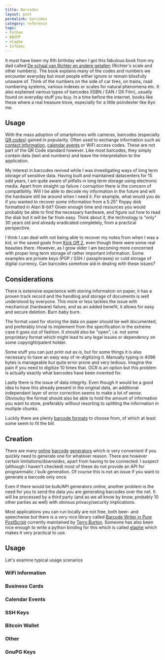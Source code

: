 ```yaml
---
title: Barcodes
layout: post
permalink: barcodes
category: reference
tags:
- Python
- BWIPP
- elaphe
- InfoSec
---
```

It must have been my 6th birthday when I got this fabulous book from my dad called [De schaal van Richter en andere getallen](http://www.vanmaanen.org/hans/boeken/svr.html) (Richter's scale and other numbers). The book explains many of the codes and numbers we encounter everyday but most people either ignore or remain blissfully unaware of. Think of the numbers on the side of car tires, on trains, road numbering systems, various indexes or scales for natural phenomena etc. It also explained various types of barcodes (ISBN / EAN / DX Film), usually found on everyday stuff you buy. In a time before the internet, books like these where a real treasure trove, especially for a little poindexter like 6yo me.
<!-- more -->

## Usage
With the mass adoption of smartphones with cameras, barcodes (especially [QR codes](https://en.wikipedia.org/wiki/QR_code)) gained in popularity. Often used to exchange information such as [contact information](https://en.wikipedia.org/wiki/VCard), [calendar events](https://en.wikipedia.org/wiki/ICalendar#Events_.28VEVENT.29) or WiFi access codes. These are not part of the QR Code standard however. Like most barcodes, they simply contain data (text and numbers) and leave the interpretation to the application.

My interest in barcodes revived while I was investigating ways of long term storage of sensitive data. Having built and maintained datacenters for 15 odd years, I am quite aware of pitfalls in long term storage using electronic media. Apart from straight up failure / corruption there is the concern of compatibility. Will I be able to decode my information in the future and will the hardware still be around when I need it. For example, what would you do if you wanted to recover some information from a 5.25" floppy disk formatted in Atari 8-bit? Given enough time and resources you would probably be able to find the necessary hardware, and figure out how to read the disk but it will be far from easy. Think about it, the technology is "only" 30 years old and already eradicated completely, from a practical perspective.

I think I can deal with not being able to recover my notes from when I was a kid, or the saved goals from [Kick Off 2](https://en.wikipedia.org/wiki/Kick_Off_(series)#Kick_Off_2), even though there were some real beauties there. However, as I grow older I am becoming more concerned with proper long term storage of rather important information. Some examples are private keys (PGP / SSH / passphrases) or cold storage of digital currency. Can barcodes somehow aid in dealing with these issues?

## Considerations
There is extensive experience with storing information on paper, it has a proven track record and the handling and storage of documents is well understood by everyone. This more or less tackles the issue with mechanical (hardware) failure, and as an added benefit, it allows for easy and secure deletion. Burn baby burn.

The format used for storing the data on paper should be well documented, and preferably trivial to implement from the specification in the extreme case it goes out of fashion. It should also be "open", i.e. not some proprietary format which might lead to any legal issues or dependency on some copyright/patent holder.

Some stuff you can just print out as is, but for some things it is also necessary to have an easy way of re-digitizing it.  Manually typing in 4096 bytes is manageable but quite error prone and very tedious. Imagine the pain if you need to digitize 10 times that. OCR is an option but this problem is actually exactly what barcodes have been invented for.

Lastly there is the issue of data integrity. Even though it would be a good idea to have this already present in the original data, an additional independant layer of error correction seems to make a lot of sense. Obvioulsy the format should also be able to hold the amount of information you want to store, preferably without resorting to splitting the information in multiple chunks.

Luckily there are plenty [barcode formats](https://en.wikipedia.org/wiki/Barcode#Matrix_.282D.29_barcodes) to choose from, of which at least some seem to fit the bill.

## Creation
There are many [online](http://www.barcodesinc.com/generator/index.php) [barcode](http://www.barcode-generator.org/) [generators](http://www.terryburton.co.uk/barcodewriter/generator/) which is very convenient if you quickly need to generate one for whatever reason. There are however certain limitations/downsides, apart from having to be connected. I suspect (although I haven't checked) most of these do not provide an API for programmatic / bulk generation. Of course this is not an issue if you want to generate a barcode only once.

Even if there would be bulk/API generators online, another problem is the need for you to send the data you are generating barcodes over the net. It will be processed by a third party (and as we all know by know, probably 10 other parties as well) with obvious privacy/security implications.

Most applications you can run locally are not free, both beer- and speechwise but there is a very nice library called [Barcode Writer in Pure PostScript](http://bwipp.terryburton.co.uk/) currently maintained by [Terry Burton](https://github.com/terryburton). Someone has also been nice enough to write a python binding for this which is called [elaphe](https://pypi.python.org/pypi/elaphe/) which makes it very practical to use.

## Usage
Let's examine typical usage scenarios

### WiFi Information


### Business Cards

### Calendar Events

### SSH Keys

### Bitcoin Wallet

### Other

### GnuPG Keys